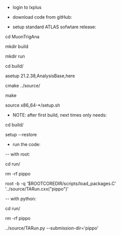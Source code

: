 - login to lxplus

- download code from gitHub:

- setup standard ATLAS sofwtare release:

cd MuonTrigAna

mkdir build

mkdir run

cd build/

asetup 21.2.38,AnalysisBase,here

cmake ../source/

make

source x86_64-*/setup.sh

- NOTE: after first build, next times only needs:

cd build/

setup --restore

- run the code: 

-- with root:

cd run/

rm -rf pippo

root -b -q '$ROOTCOREDIR/scripts/load_packages.C' '../source/TARun.cxx("pippo")'

-- with python: 

cd run/

rm -rf pippo

../source/TARun.py --submission-dir='pippo'

